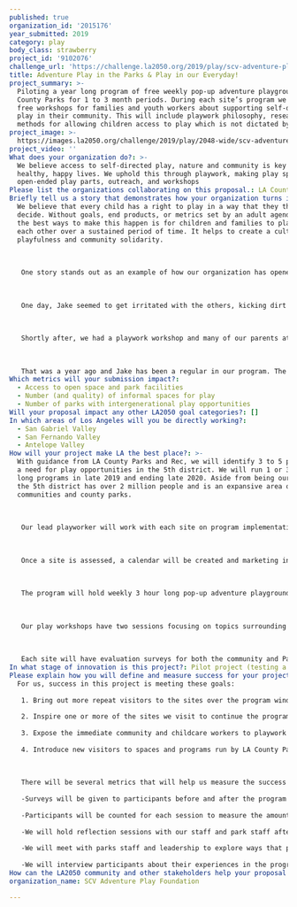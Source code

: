 ```yaml
---
published: true
organization_id: '2015176'
year_submitted: 2019
category: play
body_class: strawberry
project_id: '9102076'
challenge_url: 'https://challenge.la2050.org/2019/play/scv-adventure-play-foundation/'
title: Adventure Play in the Parks & Play in our Everyday!
project_summary: >-
  Piloting a year long program of free weekly pop-up adventure playgrounds at LA
  County Parks for 1 to 3 month periods. During each site’s program we will hold
  free workshops for families and youth workers about supporting self-directed
  play in their community. This will include playwork philosophy, research, and
  methods for allowing children access to play which is not dictated by adults.
project_image: >-
  https://images.la2050.org/challenge/2019/play/2048-wide/scv-adventure-play-foundation.jpg
project_video: ''
What does your organization do?: >-
  We believe access to self-directed play, nature and community is key to
  healthy, happy lives. We uphold this through playwork, making play spaces with
  open-ended play parts, outreach, and workshops
Please list the organizations collaborating on this proposal.: LA County Parks and Recreation
Briefly tell us a story that demonstrates how your organization turns inspiration into impact.: >-
  We believe that every child has a right to play in a way that they themselves
  decide. Without goals, end products, or metrics set by an adult agenda. One of
  the best ways to make this happen is for children and families to play with
  each other over a sustained period of time. It helps to create a culture of
  playfulness and community solidarity.
   
   
   
   One story stands out as an example of how our organization has opened space for such a culture. We have a family who has a son we will call "Jake". When Jake started coming to our sessions, he had a great time exploring the space, being outside, and playing alongside the other children. 
   
   
   
   One day, Jake seemed to get irritated with the others, kicking dirt at them, poking, or occasionally even shoving. His mom decided to take him home early. There was a message waiting for us soon after, apologizing for his behavior and assuming he wasn’t allowed back. Apparently, things like this had happened at other play spaces before. Jake is on the spectrum, and is processing his social interactions differently than some of his peers. We arranged a call with Jake’s mom to let her know that he was always welcome and we wanted him to come back. We also told her we would chat with our Houston friends at the Parish Adventure Playground dedicated to kids who are neurodiverse. They gave us great guidance on loose parts that could help Jake as he returned. 
   
   
   
   Shortly after, we had a playwork workshop and many of our parents attended including Jake’s mom. It was here where other parents, not knowing of our conversation, let Jake’s mom how much they loved Jake.
   
   
   
   That was a year ago and Jake has been a regular in our program. The solidarity between Jake’s mom and the other parents has grown as well. These are the huge cultural frames that we are aiming to move. Though Jake has great days and still struggles on others, he and his mom know the community supports them no matter what. We want to encourage more children and their families to allow themselves to learn from each other. Jake needs access to this play and to others as much as they need to play with children like him. As one of our other parents said about Jake, “This child is a gift!”
Which metrics will your submission impact?:
  - Access to open space and park facilities
  - Number (and quality) of informal spaces for play
  - Number of parks with intergenerational play opportunities
Will your proposal impact any other LA2050 goal categories?: []
In which areas of Los Angeles will you be directly working?:
  - San Gabriel Valley
  - San Fernando Valley
  - Antelope Valley
How will your project make LA the best place?: >-
  With guidance from LA County Parks and Rec, we will identify 3 to 5 parks with
  a need for play opportunities in the 5th district. We will run 1 or 3 month
  long programs in late 2019 and ending late 2020. Aside from being our home,
  the 5th district has over 2 million people and is an expansive area of many
  communities and county parks. 
   
   
   
   Our lead playworker will work with each site on program implementation, length and time of year to run as well as discuss how best to serve the surrounding community. During site visits we’ll assess the space, get a sense of its relation to the surrounding community, and plan logistics including site storage, travel, workshop implementation and affordances for play and loose parts that offer the best play opportunities. 
   
   
   
   Once a site is assessed, a calendar will be created and marketing in English and/or most appropriate language to the community will be sent through local schools and Parks and Rec. 
   
   
   
   The program will hold weekly 3 hour long pop-up adventure playgrounds facilitated by one lead and 2 assistant playworkers. Pop-up adventure playgrounds include setting up a play space with “loose parts” such as boxes, tape, fabric, hoses, tires, buckets, etc. These materials will be replenished throughout the program as needed. Each pop-up is followed by a staff reflection on dynamics of the play event and ways to extend and support play in the next session. As much as possible, we want to involve the park staff into the play session and reflection so they can continue to consider their role in relation to children and play as well as gain a better understanding of how to create and or encourage a space for self-directed play for all ages.
   
   
   
   Our play workshops have two sessions focusing on topics surrounding play. The first workshop is an intro to play concepts through playwork and the history of adventure playgrounds dating back to 1938. The second workshop focuses on playwork practice to create and hold space for our children to play with the lightest touch from adults. We cover proactive and inclusive language to use when working with children, how to assess play opportunities in a space and which materials will offer the most vibrant play opportunities. We hope to coordinate video Q&A’s with professional playworkers from around the world during the workshops! 
   
   
   
   Each site will have evaluation surveys for both the community and Parks and Rec staff to help drive any future programs and potential impacts on the community’s play and play space. We plan to interview participating families, children, and park staff for video documentation of the project and collect feedback on the program’s impact on the community. We will also support each park and staff after our program is over including professional development and exposure to adventure play and playwork practices. Our goal is to build a network of individuals who will create more self-directed play opportunities for all Angelenos.
In what stage of innovation is this project?: Pilot project (testing a new idea on a small scale to prove feasibility)
Please explain how you will define and measure success for your project.: |-
  For us, success in this project is meeting these goals:
   
   1. Bring out more repeat visitors to the sites over the program window
   
   2. Inspire one or more of the sites we visit to continue the program or start a similar one.
   
   3. Expose the immediate community and childcare workers to playwork philosophy and the importance of self-directed play for children.
   
   4. Introduce new visitors to spaces and programs run by LA County Parks and Rec.
   
   
   
   There will be several metrics that will help us measure the success of the project.
   
   -Surveys will be given to participants before and after the program to measure their reaction to the project, as well as their desire for it to continue
   
   -Participants will be counted for each session to measure the amount and also first time/repeat visits
   
   -We will hold reflection sessions with our staff and park staff after each play session to discuss what happened and how we may want to alter our approach to have the best outcomes.
   
   -We will meet with parks staff and leadership to explore ways that programs like this could continue in the future.
   
   -We will interview participants about their experiences in the program for added feedback
How can the LA2050 community and other stakeholders help your proposal succeed?: []
organization_name: SCV Adventure Play Foundation

---
```


